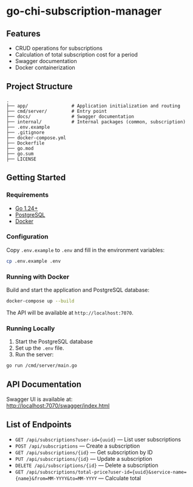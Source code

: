 # go-chi-subscription-manager

## Features

- CRUD operations for subscriptions
- Calculation of total subscription cost for a period
- Swagger documentation
- Docker containerization

## Project Structure

```
.
├── app/                # Application initialization and routing
├── cmd/server/         # Entry point
├── docs/               # Swagger documentation
├── internal/           # Internal packages (common, subscription)
├── .env.example
├── .gitignore
├── docker-compose.yml
├── Dockerfile
├── go.mod
├── go.sum
├── LICENSE
```

## Getting Started

### Requirements

- [Go 1.24+](https://go.dev/dl/)
- [PostgreSQL](https://www.postgresql.org/download/)
- [Docker](https://www.docker.com/products/docker-desktop/)

### Configuration

Copy `.env.example` to `.env` and fill in the environment variables:

```sh
cp .env.example .env
```

### Running with Docker

Build and start the application and PostgreSQL database:

```sh
docker-compose up --build
```

The API will be available at `http://localhost:7070`.

### Running Locally

1. Start the PostgreSQL database
2. Set up the `.env` file.
3. Run the server:

```sh
go run /cmd/server/main.go
```

## API Documentation

Swagger UI is available at:  
[http://localhost:7070/swagger/index.html](http://localhost:7070/swagger/index.html)

## List of Endpoints

- `GET /api/subscriptions?user-id={uuid}` — List user subscriptions
- `POST /api/subscriptions` — Create a subscription
- `GET /api/subscriptions/{id}` — Get subscription by ID
- `PUT /api/subscriptions/{id}` — Update a subscription
- `DELETE /api/subscriptions/{id}` — Delete a subscription
- `GET /api/subscriptions/total-price?user-id={uuid}&service-name={name}&from=MM-YYYY&to=MM-YYYY` — Calculate total